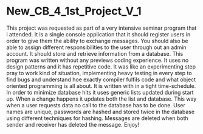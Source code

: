 # New_CB_4_1st_Project_V_1
This project was requested as part of a very intensive seminar program that i attended. 
It is a single console application that it should register users in order to give them 
the ability to exchange messages. You should also be able to assign different responsibilities
to the user through out an admin account. It should store and retrieve information from a database.
This program was written without any previews coding experience. 
It uses no design patterns and it has repetitive code.
It was like an experimenting step pray to work kind of situation, implementing heavy testing in every
step to find bugs and understand hoe exactly compiler fulfils code and what object oriented programming
is all about. It is written with in a tight time-schedule. In order to minimize database hits it uses 
generic lists updated during start up. When a change happens it updates both the list and database. 
This way when a user requests data no call to the database has to be done. User names are unique, passwords
are hashed and stored twice in the database using different techniques for hashing.  Messages are deleted when
both sender and receiver has deleted the message. Enjoy!
